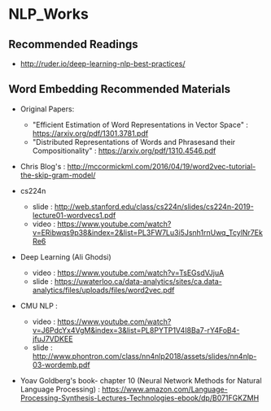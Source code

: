 # NLP_Works

## Recommended Readings
- http://ruder.io/deep-learning-nlp-best-practices/

## Word Embedding Recommended Materials
- Original Papers:
    - "Efficient Estimation of Word Representations in Vector Space" : https://arxiv.org/pdf/1301.3781.pdf
    - "Distributed Representations of Words and Phrasesand their Compositionality" : https://arxiv.org/pdf/1310.4546.pdf
- Chris Blog's : http://mccormickml.com/2016/04/19/word2vec-tutorial-the-skip-gram-model/
- cs224n 
    - slide : http://web.stanford.edu/class/cs224n/slides/cs224n-2019-lecture01-wordvecs1.pdf
    - video : https://www.youtube.com/watch?v=ERibwqs9p38&index=2&list=PL3FW7Lu3i5Jsnh1rnUwq_TcylNr7EkRe6
- Deep Learning (Ali Ghodsi)
    - video : https://www.youtube.com/watch?v=TsEGsdVJjuA
    - slide : https://uwaterloo.ca/data-analytics/sites/ca.data-analytics/files/uploads/files/word2vec.pdf
    
- CMU NLP :
    - video : https://www.youtube.com/watch?v=J6PdcYx4VgM&index=3&list=PL8PYTP1V4I8Ba7-rY4FoB4-jfuJ7VDKEE
    - slide : http://www.phontron.com/class/nn4nlp2018/assets/slides/nn4nlp-03-wordemb.pdf
- Yoav Goldberg's book- chapter 10 (Neural Network Methods for Natural Language Processing) : https://www.amazon.com/Language-Processing-Synthesis-Lectures-Technologies-ebook/dp/B071FGKZMH

